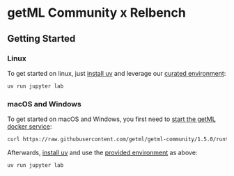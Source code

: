 # getML Community x Relbench

## Getting Started
### Linux
To get started on linux, just [install uv](https://docs.astral.sh/uv/getting-started/installation/) and leverage our [curated environment](pyproject.toml):

```sh
uv run jupyter lab
```
### macOS and Windows
To get started on macOS and Windows, you first need to [start the getML docker service](https://getml.com/latest/install/packages/docker/):

```sh
curl https://raw.githubusercontent.com/getml/getml-community/1.5.0/runtime/docker-compose.yml | docker-compose up -f -
```

Afterwards, [install uv](https://docs.astral.sh/uv/getting-started/installation/) and use the [provided environment](pyproject.toml) as above:

```sh
uv run jupyter lab
```

